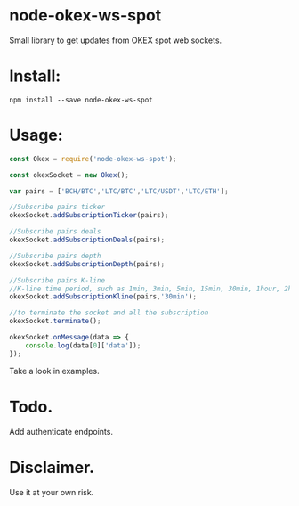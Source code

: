 # node-okex-ws-spot

Small library to get updates from OKEX spot web sockets.

# Install:
```
npm install --save node-okex-ws-spot
```

# Usage:

```javascript
const Okex = require('node-okex-ws-spot');

const okexSocket = new Okex();

var pairs = ['BCH/BTC','LTC/BTC','LTC/USDT','LTC/ETH'];

//Subscribe pairs ticker
okexSocket.addSubscriptionTicker(pairs);

//Subscribe pairs deals
okexSocket.addSubscriptionDeals(pairs);

//Subscribe pairs depth
okexSocket.addSubscriptionDepth(pairs);

//Subscribe pairs K-line
//K-line time period, such as 1min, 3min, 5min, 15min, 30min, 1hour, 2hour, 4hour, 6hour, 12hour, day, 3day, week
okexSocket.addSubscriptionKline(pairs,'30min');

//to terminate the socket and all the subscription
okexSocket.terminate();

okexSocket.onMessage(data => {
    console.log(data[0]['data']);
});
```
Take a look in examples.

# Todo.
Add authenticate endpoints.

# Disclaimer.
Use it at your own risk.
